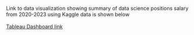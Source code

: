 Link to data visualization showing summary of data science positions salary from 2020-2023 using Kaggle data is shown below <br />
<br />
[Tableau Dashboard link](https://public.tableau.com/views/DataSciencJobsSalarySummary/DataScienceJobsSalarySummary?:language=en-US&publish=yes&:display_count=n&:origin=viz_share_link)
